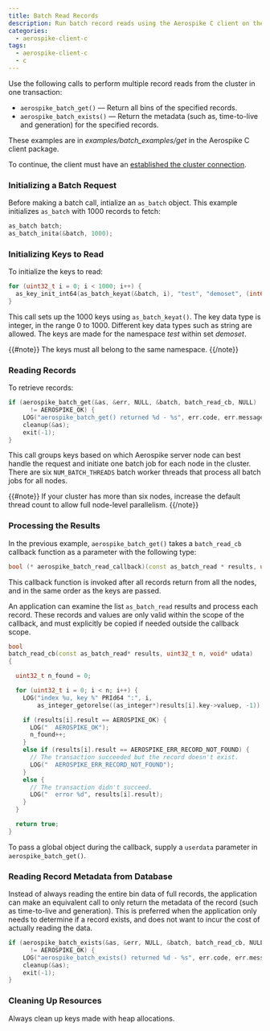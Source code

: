 ```yaml
---
title: Batch Read Records
description: Run batch record reads using the Aerospike C client on the Aerospike database.
categories:
  - aerospike-client-c
tags:
  - aerospike-client-c
  - c
---
```


Use the following calls to perform multiple record reads from the cluster in one transaction:

- `aerospike_batch_get()` &mdash; Return all bins of the specified records.
- `aerospike_batch_exists()` &mdash; Return the metadata (such as, time-to-live and generation) for the specified records.

These examples are in _examples/batch_examples/get_ in the Aerospike C client package.

To continue, the client must have an [established the cluster connection](/docs/client/c/usage/connect).

### Initializing a Batch Request

Before making a batch call, intialize an `as_batch` object. This example initializes `as_batch` with 1000 records to fetch:

```cpp
as_batch batch;
as_batch_inita(&batch, 1000);
```

### Initializing Keys to Read

To initialize the keys to read:

```cpp
for (uint32_t i = 0; i < 1000; i++) {
  as_key_init_int64(as_batch_keyat(&batch, i), "test", "demoset", (int64_t)i);
}
```

This call sets up the 1000 keys using `as_batch_keyat()`. The key data type is integer, in the range 0 to 1000. Different key data types such as string are allowed. The keys are made for the namespace _test_ within set _demoset_.

{{#note}}
The keys must all belong to the same namespace.
{{/note}}

### Reading Records

To retrieve records: 

```cpp
if (aerospike_batch_get(&as, &err, NULL, &batch, batch_read_cb, NULL) 
      != AEROSPIKE_OK) {
    LOG("aerospike_batch_get() returned %d - %s", err.code, err.message);
    cleanup(&as);
    exit(-1);
}
```

This call groups keys based on which Aerospike server node can best handle the request and initiate one batch job for each node in the cluster. There are six `NUM_BATCH_THREADS` batch worker threads that process all batch jobs for all nodes. 

{{#note}}
If your cluster has more than six nodes, increase the default thread count to allow full node-level parallelism.
{{/note}}

### Processing the Results

In the previous example, `aerospike_batch_get()` takes a `batch_read_cb` callback function as a parameter with the following type:

```cpp
bool (* aerospike_batch_read_callback)(const as_batch_read * results, uint32_t n, void * udata);
```

This callback function is invoked after all records return from all the nodes, and in the same order as the keys are passed.

An application can examine the list `as_batch_read` results and process each record. These records and values are only valid within the scope of the callback, and must explicitly be copied if needed outside the callback scope.

```cpp
bool
batch_read_cb(const as_batch_read* results, uint32_t n, void* udata)
{

  uint32_t n_found = 0;

  for (uint32_t i = 0; i < n; i++) {
    LOG("index %u, key %" PRId64 ":", i,
        as_integer_getorelse((as_integer*)results[i].key->valuep, -1));

    if (results[i].result == AEROSPIKE_OK) {
      LOG("  AEROSPIKE_OK");
      n_found++;
    }
    else if (results[i].result == AEROSPIKE_ERR_RECORD_NOT_FOUND) {
      // The transaction succeeded but the record doesn't exist.
      LOG("  AEROSPIKE_ERR_RECORD_NOT_FOUND");
    }
    else {
      // The transaction didn't succeed.
      LOG("  error %d", results[i].result);
    }
  }

  return true;
}
```

To pass a global object during the callback, supply a `userdata` parameter in `aerospike_batch_get()`.

### Reading Record Metadata from Database

Instead of always reading the entire bin data of full records, the application can make an equivalent call to only return the metadata of the record (such as time-to-live and generation). This is preferred when the application only needs to determine if a record exists, and does not want to incur the cost of actually reading the data.

```cpp
if (aerospike_batch_exists(&as, &err, NULL, &batch, batch_read_cb, NULL) 
      != AEROSPIKE_OK) {
    LOG("aerospike_batch_exists() returned %d - %s", err.code, err.message);
    cleanup(&as);
    exit(-1);
}
```

### Cleaning Up Resources

Always clean up keys made with heap allocations.

